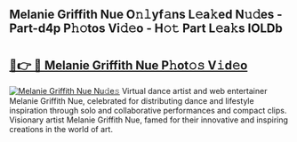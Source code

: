 ## Melanie Griffith Nue O𝚗𝚕yf𝚊ns L𝚎a𝚔ed N𝚞𝚍es - Part-d4p P𝚑𝚘tos Vi𝚍𝚎o - H𝚘𝚝 Part L𝚎a𝚔s IOLDb

# <h2><a href="http://kf3z0xg.oniu.top/?m=Melanie+Griffith+Nue">🔗👉 🔴 Melanie Griffith Nue P𝚑ot𝚘𝚜 V𝚒d𝚎o</a></h2>

[![Melanie Griffith Nue Nu𝚍e𝚜](https://i.imgur.com/0qMVB7G.gif)](http://kf3z0xg.oniu.top/?m=Melanie+Griffith+Nue)
Virtual dance artist and web entertainer Melanie Griffith Nue, celebrated for distributing dance and lifestyle inspiration through solo and collaborative performances and compact clips. Visionary artist Melanie Griffith Nue, famed for their innovative and inspiring creations in the world of art.  

